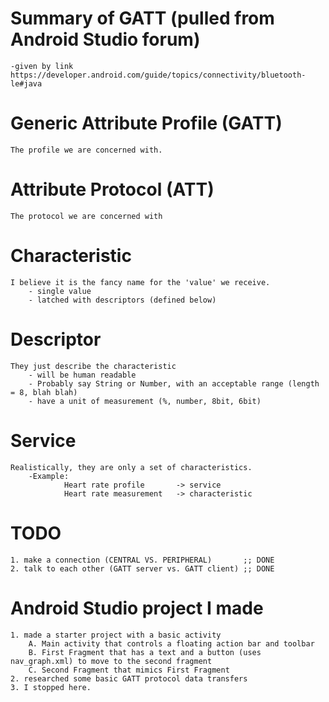 # Summary of GATT (pulled from Android Studio forum)
	-given by link https://developer.android.com/guide/topics/connectivity/bluetooth-le#java

# Generic Attribute Profile (GATT)
	The profile we are concerned with.
# Attribute Protocol (ATT)
	The protocol we are concerned with
# Characteristic
	I believe it is the fancy name for the 'value' we receive.
		- single value
		- latched with descriptors (defined below)
# Descriptor
	They just describe the characteristic
		- will be human readable 
		- Probably say String or Number, with an acceptable range (length = 8, blah blah)
		- have a unit of measurement (%, number, 8bit, 6bit)
# Service 
	Realistically, they are only a set of characteristics.
		-Example:
				Heart rate profile		 -> service
				Heart rate measurement   -> characteristic

# TODO
	1. make a connection (CENTRAL VS. PERIPHERAL)		;; DONE
	2. talk to each other (GATT server vs. GATT client) ;; DONE


# Android Studio project I made
	1. made a starter project with a basic activity
		A. Main activity that controls a floating action bar and toolbar
		B. First Fragment that has a text and a button (uses nav_graph.xml) to move to the second fragment
		C. Second Fragment that mimics First Fragment
	2. researched some basic GATT protocol data transfers
	3. I stopped here. 
